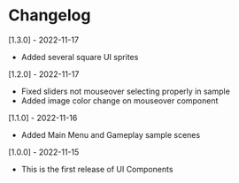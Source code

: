 # Changelog
[1.3.0] - 2022-11-17
- Added several square UI sprites

[1.2.0] - 2022-11-17
- Fixed sliders not mouseover selecting properly in sample
- Added image color change on mouseover component

[1.1.0] - 2022-11-16
- Added Main Menu and Gameplay sample scenes

[1.0.0] - 2022-11-15
- This is the first release of UI Components